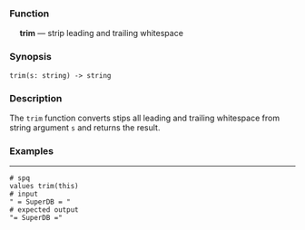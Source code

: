 ### Function

&emsp; **trim** &mdash; strip leading and trailing whitespace

### Synopsis

```
trim(s: string) -> string
```

### Description

The `trim` function converts stips all leading and trailing whitespace
from string argument `s` and returns the result.

### Examples

---

```mdtest-spq
# spq
values trim(this)
# input
" = SuperDB = "
# expected output
"= SuperDB ="
```

